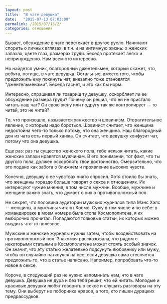 ```yaml
---
layout: post
title:  "В чате девушка"
date:   "2015-07-13 07:03:00"
permalink: /2015/07/13/2/
categories: отношения
---
```

Бывает, обсуждение в чате перетекает в другое русло. Начинают спорить о личных вглязах, в т.ч. и на интимную жизнь: о женских запахах, цвете глаз, размерах груди. Беседа протекает легко и непринужденно. Нам всем это интересно.

Но найдется умник, благородный джентельмен, который скажет, что, ребята, потише, в чате девушка. Остальные, вместо того, чтобы предложить ему покинуть чат, внезапно тоже становятся "джентельменами". Беседа гаснет, и это как бы норм.

Интересно, спрашивал ли товарищ ту девушку, оскорбляет ли ее обсуждение размера груди? Почему он решил, что ей не пристало читать наш чат? Он свою жену или подругу так же контролирует -- то читай, это не читай?

То, что произошло, называется ханжество и шовинизм. Отвратительное явление, с которым надо бороться. Шовинист считает, что женщина недостойна чего-то только потому, что она женщина. Наш благородный дон из чата есть первый ханжа. Он считает, что девушку конфузит чат, потому что она девушка.

Еще раз: раз ты существо женского пола, тебе нельзя читать, какие женские запахи нравятся мужчинам. В его понимании, тот факт, что ты другого пола, должен оскорблять твои достоинство. Омерзительно, что это подано как забота о ближнем и проявление высоких чувств.

Конечно, девушку о ее чувствах никто спросил. Хотя стоило бы знать, что женщины гораздо больше говорят о сексе и отношениях. Их интересуют чужие мнения, в том числе мужчин. Вообще, мужчине и женщине важно знать, что думает о них о противоположный пол.

Не секрет, что половина аудитории мужских журналов типа Мэнс Хэлс -- женщины, а мужчины читают Космо. Сужу в том числе и по себе: в командировке в моем номере была стопа Космополитена, я их выборочно прочитал. Попадаются толковые статьи, их которых можно выудить что-то полезное.

Мужские и женские журналы нужны затем, чтобы воздействовать на противоположный пол. Знакомая рассказывала, что рядом с некоторыми статьями в Космополитене может стоять особый значок. Он значит, что эту статью желательно подсунуть любовнику или мужу, чтобы он случайно наткнулся на нее, если девушка сама стесняется предложить то, что в статье написано. Например, попробовать что-то новое в сексе.

Короче, в следующий раз не нужно напоминать нам, что в чате девушка. Девушка не дура и без тебя решит, что ей читать. Молодые и красивые девушки любят говорить о сексе и слушать разговоры на эту тему. Они выберут не поборника нравов, а того, кто лишен дурацких предрассудков.


